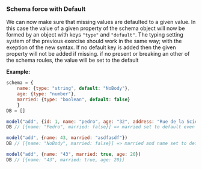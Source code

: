 ### Schema force with Default

We can now make sure that missing values are defaulted to a given value. In this case the value of a given property of the schema object will now be formed by an object with keys ```"type"``` and ```"default"```. The typing setting system of the previous exercise should work in the same way; with the exeption of the new syntax. If no default key is added then the given property will not be added if missing. if no present or breaking an other of the schema roules, the value will be set to the default

**Example:**

```jsx
schema = {
    name: {type: "string", default: "NoBody"},
    age: {type: "number"},
    married: {type: "boolean", default: false}
    }
DB = []

model("add", {id: 1, name: "pedro", age: "32", address: "Rue de la Science 23, Brussels")
DB // [{name: "Pedro", married: false}] => married set to default even if missing

model("add", {name: 43, married: "asdfasdf"})
DB // [{name: "NoBody", married: false}] => married and name set to default even wrong type

model("add", {name: "43", married: true, age: 20})
DB // [{name: "43", married: true, age: 20}]


```
